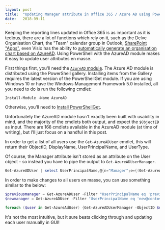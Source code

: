 ```yaml
---
layout: post
title:  "Updating Manager attribute in Office 365 / Azure AD using PowerShell"
date:   2018-09-11
---
```

Keeping the reporting lines updated in Office 365 is as important as it is tedious, there are a lot of functions which rely on it, such as the Delve Organisation Chart, the "Team" calendar group in Outlook, [SharePoint "Apps"](https://appsource.microsoft.com/en-us/marketplace/apps?search=org%20chart), even Visio has the ability to [automatically generate an organisation chart based on AzureAD](https://support.office.com/en-us/article/create-an-organization-chart-automatically-from-employee-data-8f2e693e-25fc-410e-8264-9084eb0b9360). Using PowerShell with the AzureAD module makes it easy to update user attributes en masse.

First things first, you'll need the [`AzureAD` module](https://docs.microsoft.com/en-gb/powershell/module/AzureAD/?view=azureadps-2.0).  The Azure AD module is distributed using the PowerShell gallery. Installing items from the Gallery requires the latest version of the PowerShellGet module. If you are using Windows 10 or have the Windows Management Framework 5.0 installed, all you need to do is run the following cmdlet:

`Install-Module -Name AzureAD`

Otherwise, you'll need to [Install PowerShellGet](https://docs.microsoft.com/en-us/powershell/gallery/installing-psget).

Unfortunately the AzureAD module hasn't exactly been built with usability in mind, and the majority of the cmdlets both output, and expect the `$ObjectID` as input. There are 168 cmdlets available in the AzureAD module (at time of writing), but I'll just focus on a handful in this post.

In order to get a list of all users use the `Get-AzureADUser` cmdlet, this will return their ObjectID, DisplayName, UserPrincipalName, and UserType.

Of course, the Manager attribute isn't stored as an attribute on the User object - so instead you have to pipe the output to `Get-AzureADUserManager`.

```PowerShell
Get-AzureADUser | select UserPrincipalName,@{n="Manager";e={(Get-AzureADUser -ObjectId (Get-AzureADUserManager -ObjectId $_.ObjectId).ObjectId).UserPrincipalName}}
```

In order to make changes to all users en masse, you can use something similar to the below:

```PowerShell
$previousmanager = Get-AzureADUser -Filter "UserPrincipalName eq 'previous@contoso.com'" | Select-Object ObjectID
$newmanager = Get-AzureADUser -Filter "UserPrincipalName eq 'new@contoso.com'" | Select-Object ObjectID

foreach ($user in Get-AzureAdUser) {Get-AzureADUserManager -ObjectID $user.ObjectID | where {$_.ObjectID -eq '$previousmanager'} | Set-AzureADUserManager -RefObjectId "$newmanager"}
```

It's not the most intuitive, but it sure beats clicking through and updating each user manually in GUI!